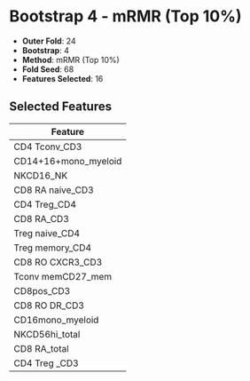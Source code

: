 # Bootstrap 4 - mRMR (Top 10%)

- **Outer Fold**: 24
- **Bootstrap**: 4
- **Method**: mRMR (Top 10%)
- **Fold Seed**: 68
- **Features Selected**: 16

## Selected Features

| Feature |
|---------|
| CD4 Tconv_CD3 |
| CD14+16+mono_myeloid |
| NKCD16_NK |
| CD8 RA naive_CD3 |
| CD4 Treg_CD4 |
| CD8 RA_CD3 |
| Treg naive_CD4 |
| Treg memory_CD4 |
| CD8 RO CXCR3_CD3 |
| Tconv memCD27_mem |
| CD8pos_CD3 |
| CD8 RO DR_CD3 |
| CD16mono_myeloid |
| NKCD56hi_total |
| CD8 RA_total |
| CD4 Treg _CD3 |

